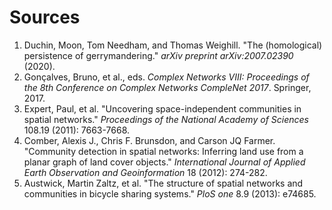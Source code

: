 # Sources

1. Duchin, Moon, Tom Needham, and Thomas Weighill. "The (homological) persistence of gerrymandering." *arXiv preprint arXiv:2007.02390* (2020).
2. Gonçalves, Bruno, et al., eds. *Complex Networks VIII: Proceedings of the 8th Conference on Complex Networks CompleNet 2017*. Springer, 2017.
3. Expert, Paul, et al. "Uncovering space-independent communities in spatial networks." *Proceedings of the National Academy of Sciences* 108.19 (2011): 7663-7668.
4. Comber, Alexis J., Chris F. Brunsdon, and Carson JQ Farmer. "Community detection in spatial networks: Inferring land use from a planar graph of land cover objects." *International Journal of Applied Earth Observation and Geoinformation* 18 (2012): 274-282.
5. Austwick, Martin Zaltz, et al. "The structure of spatial networks and communities in bicycle sharing systems." *PloS one* 8.9 (2013): e74685.
